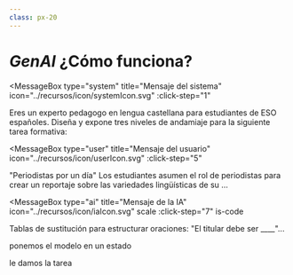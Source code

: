 ```yaml
---
class: px-20
---
```

# *GenAI* ¿Cómo funciona?

<MessageBox 
  type="system" 
  title="Mensaje del sistema" 
  icon="../recursos/icon/systemIcon.svg"
  :click-step="1"
>
  Eres un <span v-mark.underline.orange=2>experto pedagogo</span> en lengua castellana para estudiantes de ESO españoles. <span v-mark.underline.orange=3>Diseña y expone tres niveles de andamiaje para la siguiente tarea formativa</span>:
</MessageBox>

<MessageBox 
  type="user" 
  title="Mensaje del usuario" 
  icon="../recursos/icon/userIcon.svg" 
  :click-step="5"
>
  "Periodistas por un día"
  Los estudiantes asumen el rol de periodistas para crear un reportaje sobre las variedades lingüísticas de su ...
</MessageBox>

<MessageBox 
  type="ai" 
  title="Mensaje de la IA" 
  icon="../recursos/icon/iaIcon.svg" scale
  :click-step="7"
  is-code
>
   Tablas de sustitución para estructurar oraciones: "El titular debe ser ____"...
</MessageBox>

<Arrow v-click="[4,5]" x1="850" y1="70" x2="780" y2="110" color="#2196F3" width="2" arrowSize="1" two-way: false />
<p v-click="[4,5]" class="absolute top-8 right-12 opacity-50 transform -rotate-10">ponemos el modelo en un estado</p>

<Arrow v-click="[6,7]" x1="111" y1="270" x2="210" y2="300" color="#4CAF50" width="2" arrowSize="1" two-way: false />
<p v-click="[6,7]" class="absolute left-10 bottom-65 opacity-50 transform -rotate-25">le damos la tarea</p>

<!--
- Un modelo de IA generativa por tanto tiene un "modo de pensar", que se ha desarrollado en base a los datos con los que ha sido entrenado. En la ventana de contexto, nosotros le damos nueva información, que en teoría no ha visto antes, para que haga el proceso de inferencia.
- En la ventana hay un system message que sitúa al modelo en un estado, como explicamos antes, los FMs son capaces de adaptarse automáticamente a nuevas tareas o contextos. En nuestro caso queremos que ese estado este ligado al mundo de la docencia. Podemos indicarle que es un profesor de enseñanza secundaria o un especialista en pedagogía de cierta material. Y queremos que en su estado haga cierta tarea: digamos elaborar andamiaje para los materiales que le demos.
- Ese system message se introduce delante del user message, lo que coloquialmente llamamos prompt, cada vez que lancemos un prompt, ese system message se añade delante.
- Las respuestas que infiera la IA, también se añadirán a la ventana de contexto, asociadas al system message, y user message que las generó, creando un historial en al conversación.

Es importante ser conscientes del historial que estamos construyendo al interactuar con la IA, por dos razones:
- La ventana de contexto es limitada
- Estamos condicionando su respuesta: no responde a nuestro último mensaje de manera aislada, sino que infiere qué debe de generar en base a nuestro último mensaje, el system message que se añade al mismo y todo el historial que hemos generado en nuestra conversación.-->